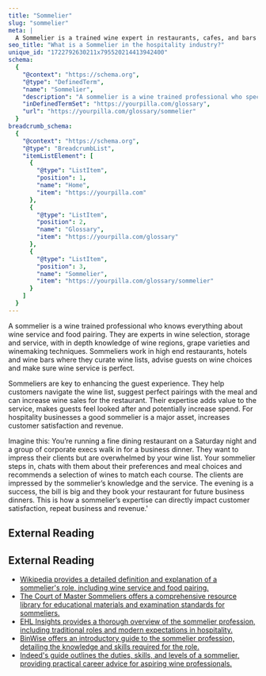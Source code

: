 ```yaml
---
title: "Sommelier"
slug: "sommelier"
meta: |
  A Sommelier is a trained wine expert in restaurants, cafes, and bars who advises guests on wine selection and pairing, enhancing the dining experience.
seo_title: "What is a Sommelier in the hospitality industry?"
unique_id: "1722792630211x795520214413942400"
schema:
  {
    "@context": "https://schema.org",
    "@type": "DefinedTerm",
    "name": "Sommelier",
    "description": "A sommelier is a wine trained professional who specialises in wine selection, storage, and service. They possess in depth knowledge of wine regions, grape varieties, and winemaking techniques while curating wine lists, advising guests, and ensuring impeccable wine service.",
    "inDefinedTermSet": "https://yourpilla.com/glossary",
    "url": "https://yourpilla.com/glossary/sommelier"
  }
breadcrumb_schema:
  {
    "@context": "https://schema.org",
    "@type": "BreadcrumbList",
    "itemListElement": [
      {
        "@type": "ListItem",
        "position": 1,
        "name": "Home",
        "item": "https://yourpilla.com"
      },
      {
        "@type": "ListItem",
        "position": 2,
        "name": "Glossary",
        "item": "https://yourpilla.com/glossary"
      },
      {
        "@type": "ListItem",
        "position": 3,
        "name": "Sommelier",
        "item": "https://yourpilla.com/glossary/sommelier"
      }
    ]
  }
---
```


A sommelier is a wine trained professional who knows everything about wine service and food pairing. They are experts in wine selection, storage and service, with in depth knowledge of wine regions, grape varieties and winemaking techniques. Sommeliers work in high end restaurants, hotels and wine bars where they curate wine lists, advise guests on wine choices and make sure wine service is perfect.

Sommeliers are key to enhancing the guest experience. They help customers navigate the wine list, suggest perfect pairings with the meal and can increase wine sales for the restaurant. Their expertise adds value to the service, makes guests feel looked after and potentially increase spend. For hospitality businesses a good sommelier is a major asset, increases customer satisfaction and revenue.

Imagine this: You’re running a fine dining restaurant on a Saturday night and a group of corporate execs walk in for a business dinner. They want to impress their clients but are overwhelmed by your wine list. Your sommelier steps in, chats with them about their preferences and meal choices and recommends a selection of wines to match each course. The clients are impressed by the sommelier’s knowledge and the service. The evening is a success, the bill is big and they book your restaurant for future business dinners. This is how a sommelier’s expertise can directly impact customer satisfaction, repeat business and revenue.'

## External Reading



## External Reading

*   [Wikipedia provides a detailed definition and explanation of a sommelier's role, including wine service and food pairing.](https://en.wikipedia.org/wiki/Sommelier#:~:text=A%20sommelier%20\(UK%3A%20%2F%CB%88,as%20wine%20and%20food%20pairing.)
*   [The Court of Master Sommeliers offers a comprehensive resource library for educational materials and examination standards for sommeliers.](https://www.mastersommeliers.org/resources/resource-library/)
*   [EHL Insights provides a thorough overview of the sommelier profession, including traditional roles and modern expectations in hospitality.](https://hospitalityinsights.ehl.edu/what-is-sommelier)
*   [BinWise offers an introductory guide to the sommelier profession, detailing the knowledge and skills required for the role.](https://home.binwise.com/blog/what-is-a-sommelier)
*   [Indeed's guide outlines the duties, skills, and levels of a sommelier, providing practical career advice for aspiring wine professionals.](https://uk.indeed.com/career-advice/finding-a-job/what-is-a-sommelier)